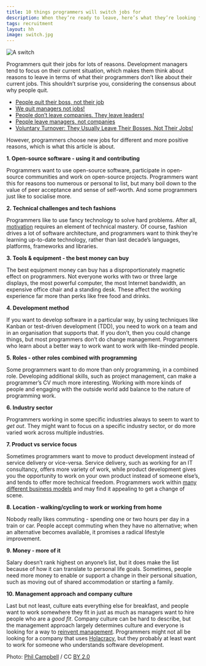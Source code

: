 ```yaml
---
title: 10 things programmers will switch jobs for
description: When they’re ready to leave, here’s what they’re looking for
tags: recruitment
layout: hh
image: switch.jpg
---
```


![A switch](switch.jpg)

Programmers quit their jobs for lots of reasons.
Development managers tend to focus on their current situation, which makes them think about reasons to leave in terms of what their programmers don’t like about their current jobs.
This shouldn’t surprise you, considering the consensus about why people quit.

* [People quit their boss, not their job](http://businesspaths.net/Articles/12/people-quit-their-boss-not-their-job)
* [We quit managers not jobs!](https://www.cuinsight.com/we-quit-managers-not-jobs.html)
* [People don’t leave companies. They leave leaders!](http://gregsavage.com.au/2013/04/03/people-don’t-leave-companies-they-leave-leaders/)
* [People leave managers, not companies](http://www.astburymarsden.com/our-thinking/article/0/people-leave-managers-not-companies/)
* [Voluntary Turnover: They Usually Leave Their Bosses, Not Their Jobs!](https://managementisajourney.com/voluntary-turnover-they-usually-leave-their-bosses-not-their-jobs/)

However, programmers choose new jobs for different and more positive reasons, which is what this article is about.

**1. Open-source software - using it and contributing**

Programmers want to use open-source software, participate in open-source communities and work on open-source projects.
Programmers want this for reasons too numerous or personal to list, but many boil down to the value of peer acceptance and sense of self-worth.
And some programmers just like to socialise more.

**2. Technical challenges and tech fashions**

Programmers like to use fancy technology to solve hard problems.
After all, [motivation](http://www.danpink.com/books/drive/) requires an element of technical mastery.
Of course, fashion drives a lot of software architecture, and programmers want to think they’re learning up-to-date technology, rather than last decade’s languages, platforms, frameworks and libraries.

**3. Tools & equipment - the best money can buy**

The best equipment money can buy has a disproportionately magnetic effect on programmers.
Not everyone works with two or three large displays, the most powerful computer, the most Internet bandwidth, an expensive office chair and a standing desk.
These affect the working experience far more than perks like free food and drinks.

**4. Development method**

If you want to develop software in a particular way, by using techniques like Kanban or test-driven development (TDD), you need to work on a team and in an organisation that supports that.
If you don’t, then you could change things, but most programmers don’t do change management.
Programmers who learn about a better way to work want to work with like-minded people.

**5. Roles - other roles combined with programming**

Some programmers want to do more than only programming, in a combined role.
Developing additional skills, such as project management, can make a programmer’s CV much more interesting.
Working with more kinds of people and engaging with the outside world add balance to the nature of programming work.

**6. Industry sector**

Programmers working in some specific industries always to seem to want to _get out_.
They might want to focus on a specific industry sector, or do more varied work across multiple industries.

**7. Product vs service focus**

Sometimes programmers want to move to product development instead of service delivery or vice-versa.
Service delivery, such as working for an IT consultancy, offers more variety of work, while product development gives you the opportunity to work on your own product instead of someone else’s, and tends to offer more technical freedom.
Programmers work within [many different business models](http://www.amazon.co.uk/gp/product/1119999243/ref=as_li_qf_sp_asin_il_tl?ie=UTF8&tag=allankelly-21&linkCode=as2&camp=1634&creative=6738&creativeASIN=1119999243) and may find it appealing to get a change of scene.

**8. Location - walking/cycling to work or working from home**

Nobody really likes commuting - spending one or two hours per day in a train or car.
People accept commuting when they have no alternative; when an alternative becomes available, it promises a radical lifestyle improvement.

**9. Money - more of it**

Salary doesn’t rank highest on anyone’s list, but it does make the list because of how it can translate to personal life goals.
Sometimes, people need more money to enable or support a change in their personal situation, such as moving out of shared accommodation or starting a family.

**10. Management approach and company culture**

Last but not least, culture eats everything else for breakfast, and people want to work somewhere they fit in just as much as managers want to hire people who are a _good fit_.
Company culture can be hard to describe, but the management approach largely determines culture and everyone is looking for a way to [reinvent management](http://www.reinventing-business.com/2010/06/objective.html).
Programmers might not all be looking for a company that uses [Holacracy](http://www.holacracy.org), but they probably at least want to work for someone who understands software development.

Photo: [Phil Campbell](https://www.flickr.com/photos/clanlife/3074758879) / CC [BY 2.0](https://creativecommons.org/licenses/by/2.0/)
